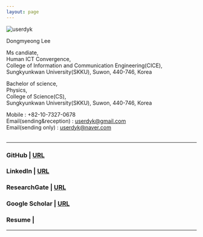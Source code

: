 ```yaml
---
layout: page
---
```



![userdyk](https://user-images.githubusercontent.com/52376448/62934273-15b4ee80-bdff-11e9-9f58-3783696280df.jpg)

Dongmyeong Lee <br>

Ms candiate, <br> 
Human ICT Convergence, <br>
College of Information and Communication Engineering(CICE), <br>
Sungkyunkwan University(SKKU), Suwon, 440-746, Korea <br>

Bachelor of science, <br>
Physics, <br>
College of Science(CS), <br>
Sungkyunkwan University(SKKU), Suwon, 440-746, Korea <br>


Mobile : +82-10-7327-0678 <br>
Email(sending&reception) : userdyk@gmail.com <br>
Email(sending only) : userdyk@naver.com <br><br>

<hr>

### GitHub | [URL](https://github.com/aglipthhau/)
### LinkedIn | [URL](https://www.linkedin.com/in/userdyk/)
### ResearchGate | [URL](https://www.researchgate.net/profile/Dongmyeong_Lee2)
### Google Scholar | [URL]()
### Resume | 

<hr>
